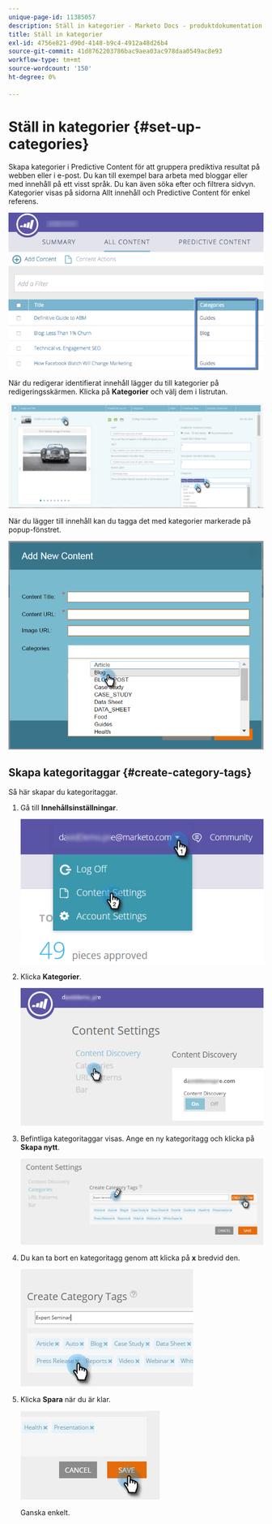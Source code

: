 ```yaml
---
unique-page-id: 11385057
description: Ställ in kategorier - Marketo Docs - produktdokumentation
title: Ställ in kategorier
exl-id: 4756e821-d90d-4148-b9c4-4912a48d26b4
source-git-commit: 41d8762203786bac9aea03ac978daa0549ac8e93
workflow-type: tm+mt
source-wordcount: '150'
ht-degree: 0%

---
```


# Ställ in kategorier {#set-up-categories}

Skapa kategorier i Predictive Content för att gruppera prediktiva resultat på webben eller i e-post. Du kan till exempel bara arbeta med bloggar eller med innehåll på ett visst språk. Du kan även söka efter och filtrera sidvyn.  Kategorier visas på sidorna Allt innehåll och Predictive Content för enkel referens.

![](assets/image2017-10-3-9-3a3-3a44.png)

När du redigerar identifierat innehåll lägger du till kategorier på redigeringsskärmen. Klicka på **Kategorier** och välj dem i listrutan.

![](assets/two.png)

När du lägger till innehåll kan du tagga det med kategorier markerade på popup-fönstret.

![](assets/add-new-content-dropdown-hand.png)

## Skapa kategoritaggar {#create-category-tags}

Så här skapar du kategoritaggar.

1. Gå till **Innehållsinställningar**.

   ![](assets/settings-dropdown-hand-1.png)

1. Klicka **Kategorier**.

   ![](assets/content-discovery-categories-hand.png)

1. Befintliga kategoritaggar visas. Ange en ny kategoritagg och klicka på **Skapa nytt**.

   ![](assets/content-settings-create-cat-tags-hand.png)

1. Du kan ta bort en kategoritagg genom att klicka på **x** bredvid den.

   ![](assets/remove-category-tag-updated.png)

1. Klicka **Spara** när du är klar.

   ![](assets/save-new.png)

   Ganska enkelt.
